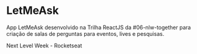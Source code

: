 # LetMeAsk

<p>App LetMeAsk desenvolvido na Trilha ReactJS da #06-nlw-together para criação de salas de perguntas para eventos, lives e pesquisas.</p>

<p>Next Level Week - Rocketseat</p>
